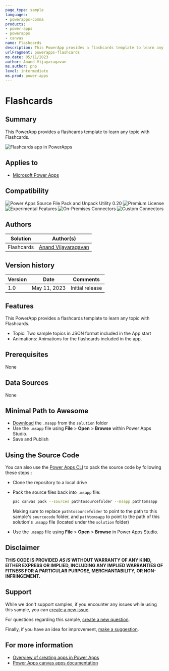 ```yaml
---
page_type: sample
languages:
- powerapps-comma
products:
- power-apps
- powerapps
- canvas
name: Flashcards
description: This PowerApp provides a flashcards template to learn any topic with Flashcards.
urlFragment: powerapps-flashcards
ms.date: 05/11/2023
author: Anand Vijayaragavan
ms.author: pnp
level: intermediate
ms.prod: power-apps
---
```


# Flashcards

## Summary

This PowerApp provides a flashcards template to learn any topic with Flashcards.

![Flashcards app in PowerApps](./assets/flahscards.gif)  

## Applies to

* [Microsoft Power Apps](https://docs.microsoft.com/powerapps/)

## Compatibility

![Power Apps Source File Pack and Unpack Utility 0.20](https://img.shields.io/badge/Packing%20Tool-0.20-green.svg)
![Premium License](https://img.shields.io/badge/Premium%20License-Not%20Required-green.svg "Premium Power Apps license not required")
![Experimental Features](https://img.shields.io/badge/Experimental%20Features-No-green.svg "Does not rely on experimental features")
![On-Premises Connectors](https://img.shields.io/badge/On--Premises%20Connectors-No-green.svg "Does not use on-premise connectors")
![Custom Connectors](https://img.shields.io/badge/Custom%20Connectors-Not%20Required-green.svg "Does not use custom connectors")

## Authors

Solution|Author(s)
--------|---------
Flashcards | [Anand Vijayaragavan](https://github.com/anandragav)

## Version history

Version|Date|Comments
-------|----|--------
1.0|May 11, 2023|Initial release

## Features

This PowerApp provides a flashcards template to learn any topic with Flashcards.

* Topic: Two sample topics in JSON format included in the App start
* Animations: Animations for the flashcards included in the app.

## Prerequisites

None

## Data Sources

None

## Minimal Path to Awesome

* [Download](./solution/flashcards.msapp) the `.msapp` from the `solution` folder
* Use the `.msapp` file using **File** > **Open** > **Browse** within Power Apps Studio.
* Save and Publish

## Using the Source Code

You can also use the [Power Apps CLI](https://docs.microsoft.com/powerapps/developer/data-platform/powerapps-cli) to pack the source code by following these steps::

* Clone the repository to a local drive
* Pack the source files back into `.msapp` file:

  ```bash
  pac canvas pack --sources pathtosourcefolder --msapp pathtomsapp
  ```

  Making sure to replace `pathtosourcefolder` to point to the path to this sample's `sourcecode` folder, and `pathtomsapp` to point to the path of this solution's `.msapp` file (located under the `solution` folder)
* Use the `.msapp` file using **File** > **Open** > **Browse** in Power Apps Studio.

## Disclaimer

**THIS CODE IS PROVIDED *AS IS* WITHOUT WARRANTY OF ANY KIND, EITHER EXPRESS OR IMPLIED, INCLUDING ANY IMPLIED WARRANTIES OF FITNESS FOR A PARTICULAR PURPOSE, MERCHANTABILITY, OR NON-INFRINGEMENT.**

## Support

While we don't support samples, if you encounter any issues while using this sample, you can [create a new issue](https://github.com/pnp/powerapps-samples/issues/new?assignees=&labels=Needs%3A+Triage+%3Amag%3A%2Ctype%3Abug-suspected&template=bug-report.yml&sample=expandable-navigation&authors=@luisefreese&title=expandable-navigation%20-%20).

For questions regarding this sample, [create a new question](https://github.com/pnp/powerapps-samples/issues/new?assignees=&labels=Needs%3A+Triage+%3Amag%3A%2Ctype%3Abug-suspected&template=question.yml&sample=expandable-navigation&authors=@luisefreese&title=expandable-navigation%20-%20).

Finally, if you have an idea for improvement, [make a suggestion](https://github.com/pnp/powerapps-samples/issues/new?assignees=&labels=Needs%3A+Triage+%3Amag%3A%2Ctype%3Abug-suspected&template=suggestion.yml&sample=expandable-navigation&authors=@luisefreese&title=expandable-navigation%20-%20).

## For more information

* [Overview of creating apps in Power Apps](https://docs.microsoft.com/powerapps/maker/)
* [Power Apps canvas apps documentation](https://docs.microsoft.com/powerapps/maker/canvas-apps/)
